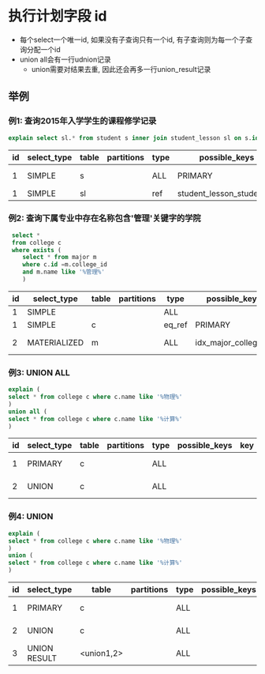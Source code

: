 # 执行计划字段 id

* 每个select一个唯一id, 如果没有子查询只有一个id, 有子查询则为每一个子查询分配一个id
* union all会有一行udnion记录
  * union需要对结果去重, 因此还会再多一行union_result记录

## 举例

### 例1: 查询2015年入学学生的课程修学记录

```sql
explain select sl.* from student s inner join student_lesson sl on s.id =sl.student_id where s.school_year=2015
```

|id|select_type|table|partitions|type|possible_keys|key|key_len|ref|rows|filtered|Extra|
|---|-----------|-----|----------|----|-------------|---|-------|---|----|--------|-----|
|1|SIMPLE|s||ALL|PRIMARY||||5|20.0|Using where|
|1|SIMPLE|sl||ref|student_lesson_student_id|student_lesson_student_id|4|self_exp.s.id|2|100.0||

### 例2: 查询下属专业中存在名称包含'管理'关键字的学院

```sql
 select *
 from college c 
 where exists ( 
    select * from major m 
    where c.id =m.college_id 
    and m.name like '%管理%'
    )
```

|id|select_type|table|partitions|type|possible_keys|key|key_len|ref|rows|filtered|Extra|
|---|-----------|-----|----------|----|-------------|---|-------|---|----|--------|-----|
|1|SIMPLE|<subquery2>||ALL||||||100.0||
|1|SIMPLE|c||eq_ref|PRIMARY|PRIMARY|4|<subquery2>.college_id|1|100.0||
|2|MATERIALIZED|m||ALL|idx_major_college_id||||74|11.11|Using where|

### 例3: UNION ALL

```sql
explain (
select * from college c where c.name like '%物理%'
)
union all (
select * from college c where c.name like '%计算%'
)
```

|id|select_type|table|partitions|type|possible_keys|key|key_len|ref|rows|filtered|Extra|
|---|-----------|-----|----------|----|-------------|---|-------|---|----|--------|-----|
|1|PRIMARY|c||ALL|||||21|11.11|Using where|
|2|UNION|c||ALL|||||21|11.11|Using where|


### 例4: UNION 

```sql
explain (
select * from college c where c.name like '%物理%'
)
union (
select * from college c where c.name like '%计算%'
)
```

|id|select_type|table|partitions|type|possible_keys|key|key_len|ref|rows|filtered|Extra|
|---|-----------|-----|----------|----|-------------|---|-------|---|----|--------|-----|
|1|PRIMARY|c||ALL|||||21|11.11|Using where|
|2|UNION|c||ALL|||||21|11.11|Using where|
|3|UNION RESULT|<union1,2>||ALL|||||||Using temporary|

